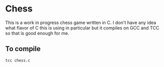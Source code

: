 # Chess
This is a work in progress chess game written in C. I don't have any idea what flavor of C this is using in particular but it compiles on GCC and TCC so that is good enough for me.

## To compile
```bash
tcc chess.c
```
